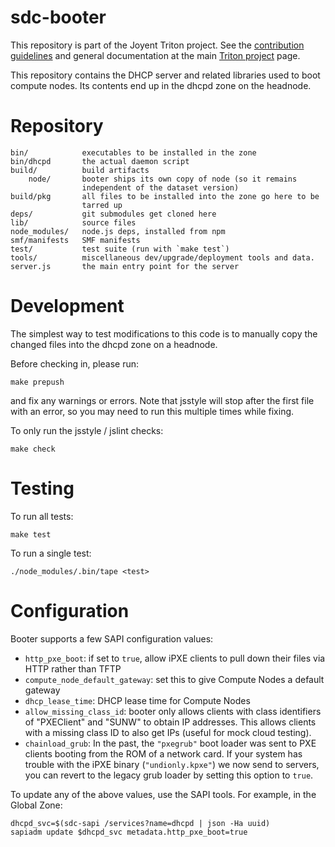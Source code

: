 <!--
    This Source Code Form is subject to the terms of the Mozilla Public
    License, v. 2.0. If a copy of the MPL was not distributed with this
    file, You can obtain one at http://mozilla.org/MPL/2.0/.
-->

<!--
    Copyright 2020 Joyent, Inc.
-->

# sdc-booter

This repository is part of the Joyent Triton project. See the [contribution
guidelines](https://github.com/joyent/triton/blob/master/CONTRIBUTING.md)
and general documentation at the main
[Triton project](https://github.com/joyent/triton) page.

This repository contains the DHCP server and related libraries used to
boot compute nodes.  Its contents end up in the dhcpd zone on the
headnode.


# Repository

    bin/            executables to be installed in the zone
    bin/dhcpd       the actual daemon script
    build/          build artifacts
        node/       booter ships its own copy of node (so it remains
                    independent of the dataset version)
    build/pkg       all files to be installed into the zone go here to be
                    tarred up
    deps/           git submodules get cloned here
    lib/            source files
    node_modules/   node.js deps, installed from npm
    smf/manifests   SMF manifests
    test/           test suite (run with `make test`)
    tools/          miscellaneous dev/upgrade/deployment tools and data.
    server.js       the main entry point for the server


# Development

The simplest way to test modifications to this code is to manually copy
the changed files into the dhcpd zone on a headnode.

Before checking in, please run:

    make prepush

and fix any warnings or errors. Note that jsstyle will stop after the first
file with an error, so you may need to run this multiple times while fixing.

To only run the jsstyle / jslint checks:

    make check


# Testing

To run all tests:

    make test

To run a single test:

    ./node_modules/.bin/tape <test>


# Configuration

Booter supports a few SAPI configuration values:

- `http_pxe_boot`: if set to `true`, allow iPXE clients to pull down their
  files via HTTP rather than TFTP
- `compute_node_default_gateway`: set this to give Compute Nodes a
  default gateway
- `dhcp_lease_time`: DHCP lease time for Compute Nodes
- `allow_missing_class_id`: booter only allows clients with class identifiers
  of "PXEClient" and "SUNW" to obtain IP addresses.  This allows clients with
  a missing class ID to also get IPs (useful for mock cloud testing).
- `chainload_grub`: In the past, the `"pxegrub"` boot loader was sent to PXE
  clients booting from the ROM of a network card.  If your system has trouble
  with the iPXE binary (`"undionly.kpxe"`) we now send to servers, you can
  revert to the legacy grub loader by setting this option to `true`.


To update any of the above values, use the SAPI tools.  For example, in the
Global Zone:

    dhcpd_svc=$(sdc-sapi /services?name=dhcpd | json -Ha uuid)
    sapiadm update $dhcpd_svc metadata.http_pxe_boot=true

